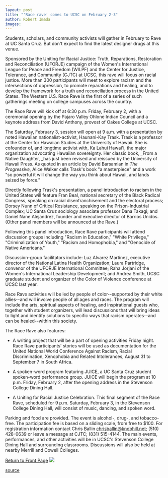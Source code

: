 ```yaml
---
layout: post
title: "'Race rave' comes to UCSC on February 2-3"
author: Robert Imada
images:
---
```


Students, scholars, and community activists will gather in February to Rave at UC Santa Cruz. But don't expect to find the latest designer drugs at this venue.

Sponsored by the Uniting for Racial Justice: Truth, Reparations, Restoration and Reconciliation (UFORJE) campaign of the Women's International League for Peace and Freedom (WILPF) and the Center for Justice, Tolerance, and Community (CJTC) at UCSC, this rave will focus on racial justice. More than 300 participants will meet to explore racism and the intersections of oppression, to promote reparations and healing, and to develop the framework for a truth and reconciliation process in the United States. The Western U.S. Race Rave is the first of a series of such gatherings meeting on college campuses across the country.   
  
The Race Rave will kick off at 6:30 p.m. Friday, February 2, with a ceremonial opening by the Pajaro Valley Ohlone Indian Council and a keynote address from David Anthony, provost of Oakes College at UCSC.  
  
The Saturday, February 3, session will open at 9 a.m. with a presentation by noted Hawaiian nationalist-activist, Haunani-Kay Trask. Trask is a professor at the Center for Hawaiian Studies at the University of Hawaii. She is cofounder of, and longtime activist with, Ka Lahui Hawai'i, the major organization advocating Hawaiian sovereignty. Her classic book, _From a Native Daughter, _has just been revised and reissued by the University of Hawaii Press. As quoted in an article by David Barsamian in _The Progressive,_ Alice Walker calls Trask's book "a masterpiece" and a work "so powerful it will change the way you think about Hawaii, and lands seized by force."  
  
Directly following Trask's presentation, a panel introduction to racism in the United States will feature Fran Beal, national secretary of the Black Radical Congress, speaking on racial disenfranchisement and the electoral process; Dorsey Nunn of Critical Resistance, speaking on the Prison-Industrial Complex; UC Santa Cruz sociology associate professor Dana Takagi; and Daniel Nane Alejandrez, founder and executive director of Barrios Unidos. (Other panel members will be announced at the Rave.)  
  
Following this panel introduction, Race Rave participants will attend discussion groups including "Racism in Education," "White Privilege," "Criminalization of Youth," "Racism and Homophobia," and "Genocide of Native Americans."  
  
Discussion-group facilitators include: Luz Alvarez Martinez, executive director of the National Latina Health Organization; Laura Partridge, convenor of the UFORJE International Committee; Raha Jorjani of the Women's International Leadership Development; and Andrea Smith, UCSC graduate student and organizer of the Color of Violence conference at UCSC last year.  
  
Race Rave activities will be led by people of color--supported by their white allies--and will involve people of all ages and races. The program will include the arts, spiritual aspects of healing, and inspirational guests who, together with student organizers, will lead discussions that will bring ideas to light and identify solutions to specific ways that racism operates--and can be healed--within this society.  
  
The Race Rave also features:

* A writing project that will be a part of opening activities Friday night. Race Rave participants' stories will be used as documentation for the United National World Conference Against Racism, Racial Discrimination, Xenophobia and Related Intolerances, August 31 to September 7 in South Africa.   
  

* A spoken-word program featuring JUICE, a UC Santa Cruz student spoken-word performance group. JUICE will begin the program at 10 p.m. Friday, February 2, after the opening address in the Stevenson College Dining Hall.   
  

* A Uniting for Racial Justice Celebration. This final segment of the Race Rave, scheduled for 9 p.m. Saturday, February 3, in the Stevenson College Dining Hall, will consist of music, dancing, and spoken word.

Parking and food are provided. The event is alcohol-, drug-, and tobacco-free. The participation fee is based on a sliding scale, from free to $100. For registration information contact Chris Ballin chrisballin@knobhill.net; (510) 428-0639 or leave a message at CJTC; (831) 515-4144. The main events, performances, and other activities will be in UCSC's Stevenson College Dining Hall and surrounding classrooms. Discussions will also be held at nearby Merrill and Cowell Colleges.

  
[Return to Front Page][1] ![ ][2]

[1]: ../../index.html
[2]: ../../images/trans.gif

[source](http://www1.ucsc.edu/currents/00-01/01-29/race_rave.html "Permalink to race_rave")
